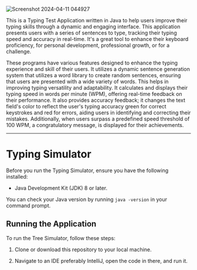 
![Screenshot 2024-04-11 044927](https://github.com/AltUser44/Typingprogram/assets/138399028/7c8944e0-a7c3-4bbb-b2fd-c0eb468b1469)


This is a Typing Test Application written in Java to help users improve their typing skills through a dynamic and engaging interface.
This application presents users with a series of sentences to type, tracking their typing speed and accuracy in real-time.
It's a great tool to enhance their keyboard proficiency, for personal development, professional growth, or for a challenge.

These programs have various features designed to enhance the typing experience and skill of their users.
It utilizes a dynamic sentence generation system that utilizes a word library to create random sentences, ensuring that users are
presented with a wide variety of words. This helps in improving typing versatility and adaptability.
It calculates and displays their typing speed in words per minute (WPM), offering real-time feedback on their performance.
It also provides accuracy feedback; it changes the text field's color to reflect the user's typing accuracy green for correct keystrokes and red for errors,
aiding users in identifying and correcting their mistakes.
Additionally, when users surpass a predefined speed threshold of 100 WPM, a congratulatory message, is displayed for their achievements.


--------------------------------------------------------
# Typing Simulator

Before you run the Typing Simulator, ensure you have the following installed:
- Java Development Kit (JDK) 8 or later.

You can check your Java version by running `java -version` in your command prompt.

## Running the Application

To run the Tree Simulator, follow these steps:

1. Clone or download this repository to your local machine.

2. Navigate to an IDE preferably IntelliJ, open the code in there, and run it.
